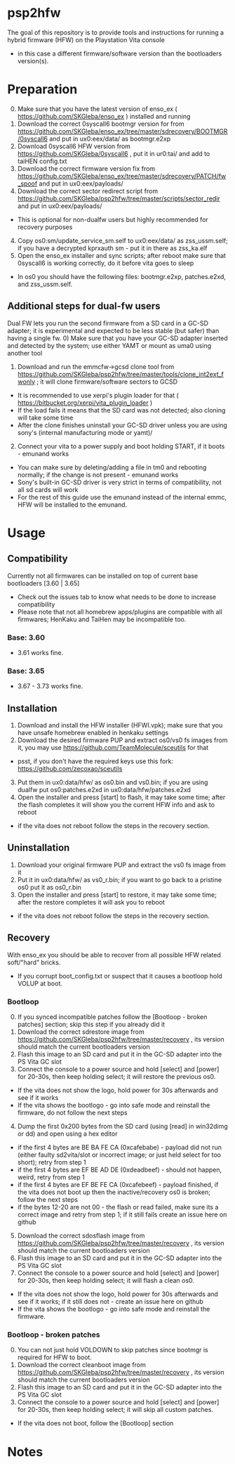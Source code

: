 # psp2hfw
The goal of this repository is to provide tools and instructions for running a hybrid firmware (HFW) on the Playstation Vita console
 - in this case a different firmware/software version than the bootloaders version(s).
 
# Preparation
 0) Make sure that you have the latest version of enso_ex ( https://github.com/SKGleba/enso_ex ) installed and running
 1) Download the correct 0syscall6 bootmgr version for from https://github.com/SKGleba/enso_ex/tree/master/sdrecovery/BOOTMGR/0syscall6 and put in ux0:eex/data/ as bootmgr.e2xp
 2) Download 0syscall6 HFW version from https://github.com/SKGleba/0syscall6 , put it in ur0:tai/ and add to taiHEN config.txt
 3) Download the correct firmware version fix from https://github.com/SKGleba/enso_ex/tree/master/sdrecovery/PATCH/fw_spoof and put in ux0:eex/payloads/
 4) Download the correct sector redirect script from https://github.com/SKGleba/psp2hfw/tree/master/scripts/sector_redir and put in ux0:eex/payloads/
  - This is optional for non-dualfw users but highly recommended for recovery purposes
 4) Copy os0:sm/update_service_sm.self to ux0:eex/data/ as zss_ussm.self; if you have a decrypted kprxauth sm - put it in there as zss_ka.elf
 5) Open the enso_ex installer and sync scripts; after reboot make sure that 0syscall6 is working correctly, do it before vita goes to sleep
  - In os0 you should have the following files: bootmgr.e2xp, patches.e2xd, and zss_ussm.self.
  
## Additional steps for dual-fw users
Dual FW lets you run the second firmware from a SD card in a GC-SD adapter; it is experimental and expected to be less stable (but safer) than having a single fw.
 0) Make sure that you have your GC-SD adapter inserted and detected by the system; use either YAMT or mount as uma0 using another tool
 1) Download and run the emmcfw->gcsd clone tool from https://github.com/SKGleba/psp2hfw/tree/master/tools/clone_int2ext_fwonly ; it will clone firmware/software sectors to GCSD
  - It is recommended to use xerpi's plugin loader for that ( https://bitbucket.org/xerpi/vita_plugin_loader )
  - If the load fails it means that the SD card was not detected; also cloning will take some time
  - After the clone finishes uninstall your GC-SD driver unless you are using sony's (internal manufacturing mode or yamt)/
 2) Connect your vita to a power supply and boot holding START, if it boots - emunand works
  - You can make sure by deleting/adding a file in tm0 and rebooting normally; if the change is not present - emunand works
  - Sony's built-in GC-SD driver is very strict in terms of compatibility, not all sd cards will work
  - For the rest of this guide use the emunand instead of the internal emmc, HFW will be installed to the emunand.
  
# Usage

## Compatibility
Currently not all firmwares can be installed on top of current base bootloaders [3.60 | 3.65]
 - Check out the issues tab to know what needs to be done to increase compatibility
 - Please note that not all homebrew apps/plugins are compatible with all firmwares; HenKaku and TaiHen may be incompatible too.

### Base: 3.60
 - 3.61 works fine.
 
### Base: 3.65
 - 3.67 - 3.73 works fine.
 
## Installation
 1) Download and install the HFW installer (HFWI.vpk); make sure that you have unsafe homebrew enabled in henkaku settings
 2) Download the desired firmware PUP and extract os0/vs0 fs images from it, you may use https://github.com/TeamMolecule/sceutils for that
  - psst, if you don't have the required keys use this fork: https://github.com/zecoxao/sceutils
 3) Put them in ux0:data/hfw/ as os0.bin and vs0.bin; if you are using dualfw put os0:patches.e2xd in ux0:data/hfw/patches.e2xd
 4) Open the installer and press [start] to flash, it may take some time; after the flash completes it will show you the current HFW info and ask to reboot
  - if the vita does not reboot follow the steps in the recovery section.
 
## Uninstallation
 1) Download your original firmware PUP and extract the vs0 fs image from it
 2) Put it in ux0:data/hfw/ as vs0_r.bin; if you want to go back to a pristine os0 put it as os0_r.bin
 3) Open the installer and press [start] to restore, it may take some time; after the restore completes it will ask you to reboot
  - if the vita does not reboot follow the steps in the recovery section.
  
## Recovery
With enso_ex you should be able to recover from all possible HFW related soft/"hard" bricks.
 - If you corrupt boot_config.txt or suspect that it causes a bootloop hold VOLUP at boot.
 
### Bootloop
 0) If you synced incompatible patches follow the [Bootloop - broken patches] section; skip this step if you already did it
 1) Download the correct sdrestore image from https://github.com/SKGleba/psp2hfw/tree/master/recovery , its version should match the current bootloaders version
 2) Flash this image to an SD card and put it in the GC-SD adapter into the PS Vita GC slot
 3) Connect the console to a power source and hold [select] and [power] for 20-30s, then keep holding select; it will restore the previous os0.
  - If the vita does not show the logo, hold power for 30s afterwards and see if it works
  - If the vita shows the bootlogo - go into safe mode and reinstall the firmware, do not follow the next steps
 4) Dump the first 0x200 bytes from the SD card (using [read] in win32dimg or dd) and open using a hex editor
  - if the first 4 bytes are BE BA FE CA (0xcafebabe) - payload did not run (either faulty sd2vita/slot or incorrect image; or just held select for too short); retry from step 1
  - if the first 4 bytes are EF BE AD DE (0xdeadbeef) - should not happen, weird, retry from step 1
  - if the first 4 bytes are EF BE FE CA (0xcafebeef) - payload finished, if the vita does not boot up then the inactive/recovery os0 is broken; follow the next steps
  - if the bytes 12-20 are not 00 - the flash or read failed, make sure its a correct image and retry from step 1; if it still fails create an issue here on github
 5) Download the correct sdosflash image from https://github.com/SKGleba/psp2hfw/tree/master/recovery , its version should match the current bootloaders version
 6) Flash this image to an SD card and put it in the GC-SD adapter into the PS Vita GC slot
 7) Connect the console to a power source and hold [select] and [power] for 20-30s, then keep holding select; it will flash a clean os0.
  - If the vita does not show the logo, hold power for 30s afterwards and see if it works; if it still does not - create an issue here on github
  - If the vita shows the bootlogo - go into safe mode and reinstall the firmware.
  
### Bootloop - broken patches
 0) You can not just hold VOLDOWN to skip patches since bootmgr is required for HFW to boot.
 1) Download the correct cleanboot image from https://github.com/SKGleba/psp2hfw/tree/master/recovery , its version should match the current bootloaders version
 2) Flash this image to an SD card and put it in the GC-SD adapter into the PS Vita GC slot
 3) Connect the console to a power source and hold [select] and [power] for 20-30s, then keep holding select; it will skip all custom patches.
  - If the vita does not boot, follow the [Bootloop] section
  
# Notes
 
 
 
 
 
 